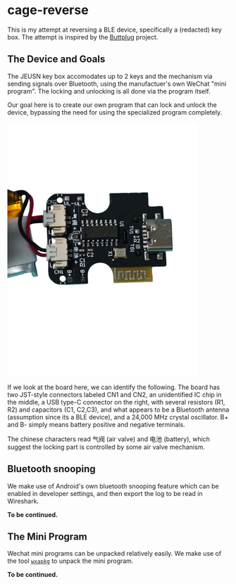 # cage-reverse
This is my attempt at reversing a BLE device, specifically a (redacted) key box. The attempt is inspired by the [Buttplug](https://github.com/buttplugio) project.

## The Device and Goals
The JEUSN key box accomodates up to 2 keys and the mechanism via sending signals over Bluetooth, using the manufactuer's own WeChat "mini program". The locking and unlocking is all done via the program itself.

Our goal here is to create our own program that can lock and unlock the device, bypassing the need for using the specialized program completely.

![Image of PCB](pcb-image.png)

If we look at the board here, we can identify the following. The board has two JST-style connectors labeled CN1 and CN2, an unidentified IC chip in the middle, a USB type-C connector on the right, with several resistors (R1, R2) and capacitors (C1, C2,C3), and what appears to be a Bluetooth antenna (assumption since its a BLE device), and a 24,000 MHz crystal oscillator. B+ and B- simply means battery positive and negative terminals.

The chinese characters read 气阀 (air valve) and 电池 (battery), which suggest the locking part is controlled by some air valve mechanism.

## Bluetooth snooping
We make use of Android's own bluetooth snooping feature which can be enabled in developer settings, and then export the log to be read in Wireshark.

<b>To be continued.</b>

## The Mini Program
Wechat mini programs can be unpacked relatively easily. We make use of the tool [`wxapkg`](https://github.com/wux1an/wxapkg) to unpack the mini program.

<b>To be continued.</b>
